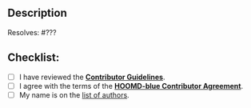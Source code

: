## Description

<!-- Describe your changes in detail. -->

<!-- Replace ??? with the issue number that this pull request resolves. -->
Resolves: #???

## Checklist:
- [ ] I have reviewed the [**Contributor Guidelines**](https://github.com/glotzerlab/hoomd-examples/blob/master/CONTRIBUTING.md).
- [ ] I agree with the terms of the [**HOOMD-blue Contributor Agreement**](https://github.com/glotzerlab/hoomd-examples/blob/master/ContributorAgreement.md).
- [ ] My name is on the [list of authors](https://github.com/glotzerlab/hoomd-examples/blob/master/AUTHORS.md).
